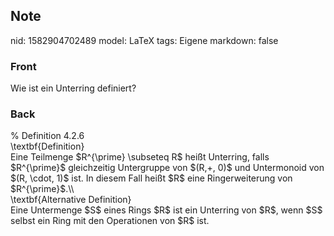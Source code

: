 ## Note
nid: 1582904702489
model: LaTeX
tags: Eigene
markdown: false

### Front
Wie ist ein Unterring definiert?

### Back
<div>
  % Definition 4.2.6
</div>
<div>
  \textbf{Definition}
</div>Eine Teilmenge $R^{\prime} \subseteq R$ heißt Unterring,
falls $R^{\prime}$ gleichzeitig Untergruppe von $(R,+, 0)$ und
Untermonoid von $(R, \cdot, 1)$ ist. In diesem Fall heißt $R$ eine
Ringerweiterung von $R^{\prime}$.\\
<div>
  \textbf{Alternative Definition}
</div>
<div>
  Eine Untermenge $S$ eines Rings $R$ ist ein Unterring von $R$,
  wenn $S$ selbst ein Ring mit den Operationen von $R$ ist.
</div>
